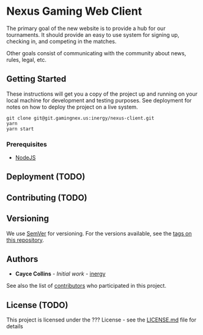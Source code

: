 # Nexus Gaming Web Client

The primary goal of the new website is to provide a hub for our tournaments. It should provide an easy to use system for signing up, checking in, and competing in the matches.

Other goals consist of communicating with the community about news, rules, legal, etc.

## Getting Started

These instructions will get you a copy of the project up and running on your local machine for development and testing purposes. See deployment for notes on how to deploy the project on a live system.

```
git clone git@git.gamingnex.us:inergy/nexus-client.git
yarn
yarn start
```

### Prerequisites

* [NodeJS](https://nodejs.org)

## Deployment (TODO)

## Contributing (TODO)

## Versioning

We use [SemVer](http://semver.org/) for versioning. For the versions available, see the [tags on this repository](https://git.gamingnex.us/inergy/nexus-client/tags).

## Authors

* **Cayce Collins** - *Initial work* - [inergy](https://github.com/inergy)

See also the list of [contributors](https://git.gamingnex.us/inergy/nexus-client/activity) who participated in this project.

## License (TODO)

This project is licensed under the ??? License - see the [LICENSE.md](LICENSE.md) file for details
